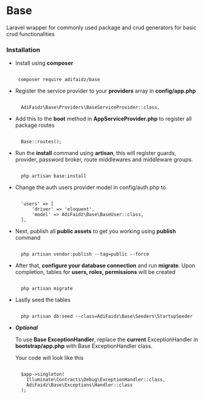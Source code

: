# Base
Laravel wrapper for commonly used package and crud generators for basic crud functionalities

### Installation

+ Install using **composer**

   ```

    composer require adifaidz/base

   ```

+ Register the service provider to your **providers** array in **config/app.php**

  ```

    AdiFaidz\Base\Providers\BaseServiceProvider::class,

  ```

+ Add this to the **boot** method in **AppServiceProvider.php** to register all package routes

  ```

    Base::routes();

  ```

+ Run the **install** command using **artisan**, this will register guards, provider, password broker, route middlewares and middleware groups.

  ```

    php artisan base:install

  ```

+ Change the auth users provider model in config/auth.php to

  ```

    'users' => [
        'driver' => 'eloquent',
        'model' => AdiFaidz\Base\BaseUser::class,
    ],

  ```

+ Next, publish all **public assets** to get you working using **publish** command

  ```

    php artisan vendor:publish --tag=public --force

  ```

+ After that, **configure your database connection** and run **migrate**. Upon completion, tables for **users, roles, permissions** will be created

  ```

    php artisan migrate

  ```

+ Lastly seed the tables

  ```

    php artisan db:seed --class=AdiFaidz\Base\Seeders\StartupSeeder

  ```

+ ***Optional***

  To use **Base ExceptionHandler**, replace the **current** ExceptionHandler in **bootstrap/app.php** with Base ExceptionHandler class.

  Your code will look like this

  ```

    $app->singleton(
      Illuminate\Contracts\Debug\ExceptionHandler::class,
      AdiFaidz\Base\Exceptions\Handler::class
    );

  ```

